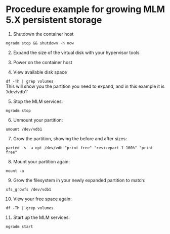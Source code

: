 # Procedure example for growing MLM 5.X persistent storage

1. Shutdown the container host

`mgradm stop && shutdown -h now`

2. Expand the size of the virtual disk with your hypervisor tools

3. Power on the container host

4. View available disk space

`df -Th | grep volumes`  
This will show you the partition you need to expand, and in this example it is ‘/dev/vdb1’

5. Stop the MLM services:

`mgradm stop`

6. Unmount your partition:

`umount /dev/vdb1`

7. Grow the partition, showing the before and after sizes:

`parted -s -a opt /dev/vdb "print free" "resizepart 1 100%" "print free"`

8. Mount your partition again:

`mount -a`

9. Grow the filesystem in your newly expanded partition to match:

`xfs_growfs /dev/vdb1`

10. View your free space again:

`df -Th | grep volumes`

11. Start up the MLM services:

`mgradm start`

